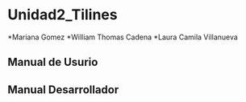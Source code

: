 # Unidad2_Tilines
*Mariana Gomez 
*William Thomas Cadena
*Laura Camila Villanueva

## Manual de Usurio
## Manual Desarrollador 
